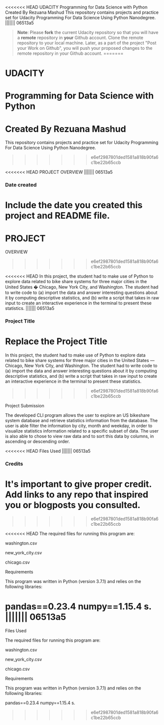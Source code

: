 <<<<<<< HEAD
UDACITY
Programming for Data Science with Python
Created By Rezuana Mashud
This repository contains projects and practice set for Udacity Programming For Data Science Using Python Nanodegree.
||||||| 06513a5
>**Note**: Please **fork** the current Udacity repository so that you will have a **remote** repository in **your** Github account. Clone the remote repository to your local machine. Later, as a part of the project "Post your Work on Github", you will push your proposed changes to the remote repository in your Github account.
=======
# UDACITY
# Programming for Data Science with Python
# Created By Rezuana Mashud
This repository contains projects and practice set for Udacity Programming For Data Science Using Python Nanodegree.
>>>>>>> e6ef2987801ded1581a818b90fa6c1be22b65ccb

<<<<<<< HEAD
PROJECT
OVERVIEW
||||||| 06513a5
### Date created
Include the date you created this project and README file.
=======
# PROJECT 
OVERVIEW
>>>>>>> e6ef2987801ded1581a818b90fa6c1be22b65ccb

<<<<<<< HEAD
In this project, the student had to make use of Python to explore data related to bike share systems for three major cities in the United States � Chicago, New York City, and Washington. The student had to write code to (a) import the data and answer interesting questions about it by computing descriptive statistics, and (b) write a script that takes in raw input to create an interactive experience in the terminal to present these statistics.
||||||| 06513a5
### Project Title
Replace the Project Title
=======
In this project, the student had to make use of Python to explore data related to bike share systems for three major cities in the United States — Chicago, New York City, and Washington. The student had to write code to (a) import the data and answer interesting questions about it by computing descriptive statistics, and (b) write a script that takes in raw input to create an interactive experience in the terminal to present these statistics.
>>>>>>> e6ef2987801ded1581a818b90fa6c1be22b65ccb

Project Submission

The developed CLI program allows the user to explore an US bikeshare system database and retrieve statistics information from the database. The user is able filter the information by city, month and weekday, in order to visualize statistics information related to a specific subset of data. The user is also able to chose to view raw data and to sort this data by columns, in ascending or descending order.

<<<<<<< HEAD
Files Used
||||||| 06513a5
### Credits
It's important to give proper credit. Add links to any repo that inspired you or blogposts you consulted.
=======
>>>>>>> e6ef2987801ded1581a818b90fa6c1be22b65ccb

<<<<<<< HEAD
The required files for running this program are:

washington.csv

new_york_city.csv

chicago.csv

Requirements

This program was written in Python (version 3.7.1) and relies on the following libraries:

pandas==0.23.4 numpy==1.15.4 s.
||||||| 06513a5
=======
Files Used

The required files for running this program are:

washington.csv

new_york_city.csv

chicago.csv


Requirements

This program was written in Python (version 3.7.1) and relies on the following libraries:

pandas==0.23.4
numpy==1.15.4
s.
>>>>>>> e6ef2987801ded1581a818b90fa6c1be22b65ccb
